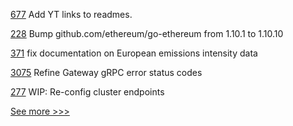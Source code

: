 
[677](https://github.com/hyperledger-labs/business-partner-agent/pull/677) Add YT links to readmes.

[228](https://github.com/hyperledger-labs/perun-node/pull/228) Bump github.com/ethereum/go-ethereum from 1.10.1 to 1.10.10

[371](https://github.com/hyperledger-labs/blockchain-carbon-accounting/pull/371) fix documentation on European emissions intensity data

[3075](https://github.com/hyperledger/fabric/pull/3075) Refine Gateway gRPC error status codes

[277](https://github.com/hyperledger-labs/orion-server/pull/277) WIP: Re-config cluster endpoints


[See more >>>](https://start-here.hyperledger.org/pull-requests)
